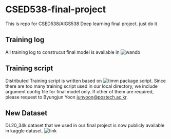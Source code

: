 # CSED538-final-project

This is repo for CSED538/AIGS538 Deep learning final project. 
just do it


## Training log
All training log to construcut final model is available in ![wandb](https://wandb.ai/happyhappy/CSED538-final-project)

## Training script
Distributed Training script is written based on ![timm](https://github.com/rwightman/pytorch-image-models) package script. 
Since there are too many training script used in our local directory, we include argument config file for final model only. 
If other of them are required, please request to Byungjun Yoon <junyoon@postech.ac.kr>. 

## New Dataset
DL20_34k dataset that we used in our final project is now publicly available in kaggle dataset. ![link](https://www.kaggle.com/dataset/15cdd9c76f61641a73805b5c97fbd91b8593665e261d987210af26ad32ae8f83)